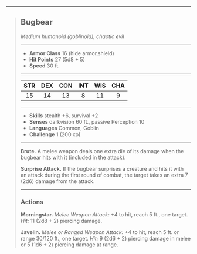 ***
> ## Bugbear
> *Medium humanoid (goblinoid), chaotic evil*
> 
> ***
> 
> - **Armor Class** 16 (hide armor,shield)
> - **Hit Points** 27 (5d8 + 5)
> - **Speed** 30 ft.
> 
> ***
> 
> |STR|DEX|CON|INT|WIS|CHA|
> |:---:|:---:|:---:|:---:|:---:|:---:|
> |15|14|13|8|11|9|
> 
> ***
> 
> - **Skills** stealth +6, survival +2
> - **Senses** darkvision 60 ft., passive Perception 10
> - **Languages** Common, Goblin
> - **Challenge** 1 (200 xp)
> 
> ***
> 
> **Brute.** A melee weapon deals one extra die of its damage when the bugbear hits with it (included in the attack).
> 
> **Surprise Attack.** If the bugbear surprises a creature and hits it with an attack during the first round of combat, the target takes an extra 7 (2d6) damage from the attack.
> 
> ***
> 
> ### Actions
> **Morningstar.** *Melee Weapon Attack:* +4 to hit, reach 5 ft., one target. *Hit:* 11 (2d8 + 2) piercing damage.
> 
> **Javelin.** *Melee or Ranged Weapon Attack:* +4 to hit, reach 5 ft. or range 30/120 ft., one target. *Hit:* 9 (2d6 + 2) piercing damage in melee or 5 (1d6 + 2) piercing damage at range.